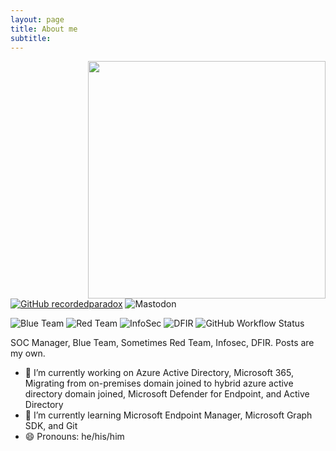 ```yaml
---
layout: page
title: About me
subtitle: 
---
```


<img align="right" src="https://github-readme-stats.vercel.app/api?username=4D5A&show_icons=true&theme=dark" width="380">

[![GitHub recordedparadox](https://img.shields.io/github/followers/4D5A?label=Follow&style=social)](https://github.com/4D5A)
![Mastodon](https://img.shields.io/mastodon/follow/109299763334110460?domain=https%3A%2F%2Finfosec.exchange&style=social)

<!-- ![Twitter](https://img.shields.io/twitter/follow/recordedparadox?style=social) -->

<img alt="Blue Team" src="https://img.shields.io/badge/-Blue%20Team-blue">
<img alt="Red Team" src="https://img.shields.io/badge/-Red%20Team-red">
<img alt="InfoSec" src="https://img.shields.io/badge/-InfoSec-yellow">
<img alt="DFIR" src="https://img.shields.io/badge/-DFIR-yellow">

<img alt="GitHub Workflow Status" src="https://img.shields.io/github/workflow/status/4D5A/4D5A.github.io/Beautiful%20Jekyll%20CI">

SOC Manager, Blue Team, Sometimes Red Team, Infosec, DFIR. Posts are my own.

- 🔭 I’m currently working on Azure Active Directory, Microsoft 365, Migrating from on-premises domain joined to hybrid azure active directory domain joined, Microsoft Defender for Endpoint, and Active Directory
- 🌱 I’m currently learning Microsoft Endpoint Manager, Microsoft Graph SDK, and Git
- 😄 Pronouns: he/his/him